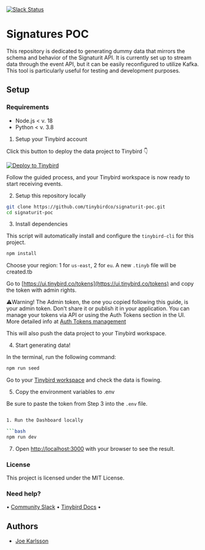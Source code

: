 <p>
  <a href="https://www.tinybird.co/join-our-slack-community"><img alt="Slack Status" src="https://img.shields.io/badge/slack-chat-1FCC83?style=flat&logo=slack"></a>
</p>

# Signatures POC

This repository is dedicated to generating dummy data that mirrors the schema and behavior of the Signaturit API. It is currently set up to stream data through the event API, but it can be easily reconfigured to utilize Kafka. This tool is particularly useful for testing and development purposes.

## Setup

### Requirements

* Node.js < v. 18
* Python < v. 3.8

1. Setup your Tinybird account

Click this button to deploy the data project to Tinybird 👇

[![Deploy to Tinybird](https://cdn.tinybird.co/button)](https://ui.tinybird.co/workspaces/new?name=signaturit_poc)

Follow the guided process, and your Tinybird workspace is now ready to start receiving events.

2. Setup this repository locally

```bash
git clone https://github.com/tinybirdco/signaturit-poc.git
cd signaturit-poc
```

3. Install dependencies

This script will automatically install and configure the `tinybird-cli` for this project.

```bash
npm install
```

Choose your region: 1 for `us-east`, 2 for `eu`. A new `.tinyb` file will be created.tb

Go to [https://ui.tinybird.co/tokens](https://ui.tinybird.co/tokens) and copy the token with admin rights.

⚠️Warning! The Admin token, the one you copied following this guide, is your admin token. Don't share it or publish it in your application. You can manage your tokens via API or using the Auth Tokens section in the UI. More detailed info at [Auth Tokens management](https://www.tinybird.co/docs/api-reference/token-api.html)

This will also push the data project to your Tinybird workspace.

4. Start generating data!

In the terminal, run the following command:

```bash
npm run seed
```

Go to your [Tinybird workspace](https://ui.tinybird.co) and check the data is flowing.

5. Copy the environment variables to .env

Be sure to paste the token from Step 3 into the `.env` file.

```bash

1. Run the Dashboard locally

```bash
npm run dev
```

7. Open [http://localhost:3000](http://localhost:3000) with your browser to see the result.

### License

This project is licensed under the MIT License.

### Need help?

&bull; [Community Slack](https://www.tinybird.co/join-our-slack-community) &bull; [Tinybird Docs](https://docs.tinybird.co/) &bull;

## Authors

* [Joe Karlsson](https://github.com/joekarlsson)
